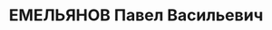 ---
title: ЕМЕЛЬЯНОВ Павел Васильевич
description: "Род. в 1896, г. Ленинград, русский, обр.: высшее военное, член ВКП(б)\
  \ в 1918-1937 гг. Б. нач. штаба 54-го Рыбницкого укрепрайона, б. нач. штаба 17-го\
  \ стрелкового корпуса, слушатель Академии Генерального штаба РККА, комбриг. \n \
  \ Арестован 02.10.1937. Приговор: выездная сессия ВК ВС СССР в г. Киев, 26.12.1937\
  \ – ВМН. Расстрелян 27.12.1937, г.Киев"
---